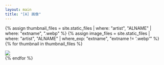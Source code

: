 ```yaml
---
layout: main
title: "[A] 画像"
---
```


{% assign thumbnail_files = site.static_files | where: "artist", "ALNAME" | where: "extname", ".webp" %}
{% assign image_files = site.static_files | where: "artist", "ALNAME" | where_exp: "extname", "extname != '.webp'" %}
{% for thumbnail in thumbnail_files %}
<div class="item">
  <a href="{{ image_files[forloop.index0].path }}"><img src="{{ thumbnail.path }}" loading="lazy"></a>
</div>
{% endfor %}
